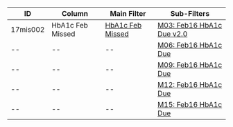 ID | Column | Main Filter | Sub-Filters | 
-- | ------ | -------| -----------|
17mis002| HbA1c Feb Missed | [HbA1c Feb Missed](https://github.com/Edward-Yao31/Salud-Y-Vida-Report/blob/master/main-filters/missed/HbA1c%20Feb%20Missed) | [M03: Feb16 HbA1c Due v2.0](https://github.com/Edward-Yao31/Salud-Y-Vida-Report/blob/master/sub-filters/missed/M03:%20Feb16%20HbA1c%20Due%20v2.0)| 
-- |-- |-- |[M06: Feb16 HbA1c Due](https://github.com/Edward-Yao31/Salud-Y-Vida-Report/blob/master/sub-filters/missed/M06:%20Feb16%20HbA1c%20Due)|
-- |-- |-- |[M09: Feb16 HbA1c Due](https://github.com/Edward-Yao31/Salud-Y-Vida-Report/blob/master/sub-filters/missed/M09:%20Feb16%20HbA1c%20Due)| 
-- |-- |-- |[M12: Feb16 HbA1c Due](https://github.com/Edward-Yao31/Salud-Y-Vida-Report/blob/master/sub-filters/missed/M12:%20Feb16%20HbA1c%20Due)|
-- |-- |-- |[M15: Feb16 HbA1c Due](https://github.com/Edward-Yao31/Salud-Y-Vida-Report/blob/master/sub-filters/missed/M15:%20Feb16%20HbA1c%20Due)|
